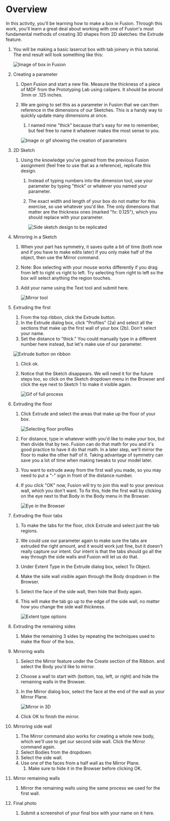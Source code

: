 # Overview
In this activity, you'll be learning how to make a box in Fusion. Through this work, you'll learn a great deal about working with one of Fusion's most fundamental methods of creating 3D shapes from 2D sketches: the Extrude feature.

1. You will be making a basic lasercut box with tab joinery in this tutorial. The end result will look something like this:

    ![Image of box in Fusion](assets/fusion_box/goal.svg)

1. Creating a parameter
    1. Open Fusion and start a new file. Measure the thickness of a piece of MDF from the Prototyping Lab using calipers. It should be around 3mm or .125 inches.
    1. We are going to set this as a parameter in Fusion that we can then reference in the dimensions of our Sketches. This is a handy way to quickly update many dimensions at once.
        1. I named mine "thick" because that's easy for me to remember, but feel free to name it whatever makes the most sense to you.
        
        ![Image or gif showing the creation of parameters](assets/fusion_box/parameters.svg)
1. 2D Sketch
    1. Using the knowledge you've gained from the previous Fusion assignment (feel free to use that as a reference), replicate this design.
        1. Instead of typing numbers into the dimension tool, use your parameter by typing "thick" or whatever you named your parameter.
        1. The exact width and length of your box do not matter for this exercise, so use whatever you'd like. The only dimensions that matter are the thickness ones (marked "fx: 0.125"), which you should replace with your parameter.
        
            ![Side sketch design to be replicated](assets/fusion_box/box_sketch.svg)
1. Mirroring in a Sketch
    1. When your part has symmetry, it saves quite a bit of time (both now and if you have to make edits later) if you only make half of the object, then use the Mirror command.
    1. Note: Box selecting with your mouse works differently if you drag from left to right vs right to left. Try selecting from right to left so the box will select anything the region touches.
    1. Add your name using the Text tool and submit here.

        ![Mirror tool](assets/fusion_box/sketch_mirror.svg)

1. Extruding the first 
    1. From the top ribbon, click the Extrude button.
    2. In the Extrude dialog box, click "Profiles" (2a) and select all the sections that make up the first wall of your box (2b). Don't select your name.
    3. Set the distance to "thick." You could manually type in a different number here instead, but let's make use of our parameter.
    
    ![Extrude button on ribbon](assets/fusion_box/extrude.svg)

    1. Click ok.
    1. Notice that the Sketch disappears. We will need it for the future steps too, so click on the Sketch dropdown menu in the Browser and click the eye next to Sketch 1 to make it visible again.
    
        ![Gif of full process](assets/fusion_box/extrude_dialog.gif)

1. Extruding the floor
    1. Click Extrude and select the areas that make up the floor of your box.
    
        ![Selecting floor profiles](assets/fusion_box/floor_profiles.svg)

    1. For distance, type in whatever width you'd like to make your box, but then divide that by two. Fusion can do that math for you and it's good practice to have it do that math. In a later step, we'll mirror the floor to make the other half of it. Taking advantage of symmetry can save you a lot of time when making tweaks to your model later.
    1. You want to extrude away from the first wall you made, so you may need to put a "-" sign in front of the distance number.
    1. If you click "OK" now, Fusion will try to join this wall to your previous wall, which you don't want. To fix this, hide the first wall by clicking on the eye next to that Body in the Body menu in the Browser.

        ![Eye in the Browser](assets/fusion_box/eye_in_browser.svg)

1. Extruding the floor tabs
    1. To make the tabs for the floor, click Extrude and select just the tab regions.
    1. We could use our parameter again to make sure the tabs are extruded the right amount, and it would work just fine, but it doesn't really capture our intent. Our intent is that the tabs should go all the way through the side walls and Fusion will let us do that.
    1. Under Extent Type in the Extrude dialog box, select To Object.
    1. Make the side wall visible again through the Body dropdown in the Browser.
    1. Select the face of the side wall, then hide that Body again.
    1. This will make the tab go up to the edge of the side wall, no matter how you change the side wall thickness.

        ![Extent type options](assets/fusion_box/extent_type.svg)
        
1. Extruding the remaining sides
    1. Make the remaining 3 sides by repeating the techniques used to make the floor of the box.
1. Mirroring walls
    1. Select the Mirror feature under the Create section of the Ribbon. and select the Body you'd like to mirror.
    1. Choose a wall to start with (bottom, top, left, or right) and hide the remaining walls in the Browser.
    1. In the Mirror dialog box, select the face at the end of the wall as your Mirror Plane.

        ![Mirror in 3D](assets/fusion_box/mirror_body.svg)

    1. Click OK to finish the mirror.
1. Mirroring side wall
    1. The Mirror command also works for creating a whole new body, which we'll use to get our second side wall. Click the Mirror command again.
    1. Select Bodies from the dropdown.
    1. Select the side wall.
    1. Use one of the faces from a half wall as the Mirror Plane.
        1. Make sure to hide it in the Browser before clicking OK.
1. Mirror remaining walls
    1. Mirror the remaining walls using the same process we used for the first wall.
1. Final photo 
    1. Submit a screenshot of your final box with your name on it here.
